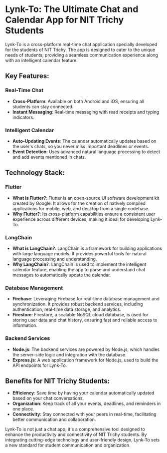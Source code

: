 # Lynk-To: The Ultimate Chat and Calendar App for NIT Trichy Students

Lynk-To is a cross-platform real-time chat application specially developed for the students of NIT Trichy. The app is designed to cater to the unique needs of students, providing a seamless communication experience along with an intelligent calendar feature.

## Key Features:

### Real-Time Chat
- **Cross-Platform**: Available on both Android and iOS, ensuring all students can stay connected.
- **Instant Messaging**: Real-time messaging with read receipts and typing indicators.

### Intelligent Calendar
- **Auto-Updating Events**: The calendar automatically updates based on the user's chats, so you never miss important deadlines or events.
- **Event Detection**: Uses advanced natural language processing to detect and add events mentioned in chats.

## Technology Stack:

### Flutter
- **What is Flutter?**: Flutter is an open-source UI software development kit created by Google. It allows for the creation of natively compiled applications for mobile, web, and desktop from a single codebase.
- **Why Flutter?**: Its cross-platform capabilities ensure a consistent user experience across different devices, making it ideal for developing Lynk-To.

### LangChain
- **What is LangChain?**: LangChain is a framework for building applications with large language models. It provides powerful tools for natural language processing and understanding.
- **Why LangChain?**: LangChain is used to implement the intelligent calendar feature, enabling the app to parse and understand chat messages to automatically update the calendar.

### Database Management
- **Firebase**: Leveraging Firebase for real-time database management and synchronization. It provides robust backend services, including authentication, real-time data storage, and analytics.
- **Firestore**: Firestore, a scalable NoSQL cloud database, is used for storing user data and chat history, ensuring fast and reliable access to information.

### Backend Services
- **Node.js**: The backend services are powered by Node.js, which handles the server-side logic and integration with the database.
- **Express.js**: A web application framework for Node.js, used to build the API endpoints for Lynk-To.

## Benefits for NIT Trichy Students:
- **Efficiency**: Save time by having your calendar automatically updated based on your chat conversations.
- **Organization**: Keep track of all your events, deadlines, and reminders in one place.
- **Connectivity**: Stay connected with your peers in real-time, facilitating better communication and collaboration.

Lynk-To is not just a chat app; it's a comprehensive tool designed to enhance the productivity and connectivity of NIT Trichy students. By integrating cutting-edge technology and user-friendly design, Lynk-To sets a new standard for student communication and organization.
